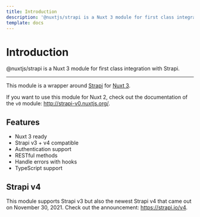 ```yaml
---
title: Introduction
description: '@nuxtjs/strapi is a Nuxt 3 module for first class integration with Strapi.'
template: docs
---
```


# Introduction

@nuxtjs/strapi is a Nuxt 3 module for first class integration with Strapi.

---

This module is a wrapper around [Strapi](https://strapi.io/) for [Nuxt 3](https://v3.nuxtjs.org).

If you want to use this module for Nuxt 2, check out the documentation of the `v0` module: http://strapi-v0.nuxtjs.org/.

## Features

- Nuxt 3 ready
- Strapi v3 + v4 compatible
- Authentication support
- RESTful methods
- Handle errors with hooks
- TypeScript support

## Strapi v4

This module supports Strapi v3 but also the newest Strapi v4 that came out on November 30, 2021. Check out the announcement: https://strapi.io/v4.
